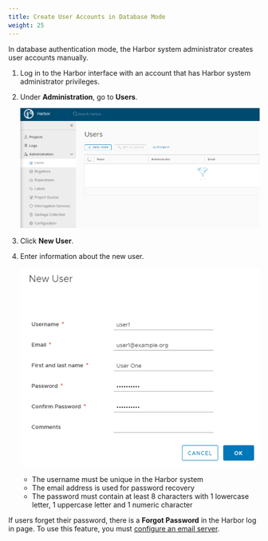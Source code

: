 ```yaml
---
title: Create User Accounts in Database Mode
weight: 25
---
```

	
In database authentication mode, the Harbor system administrator creates user accounts manually. 

1. Log in to the Harbor interface with an account that has Harbor system administrator privileges.
1. Under **Administration**, go to **Users**.

    ![Create user account](../../../img/create-user.png)
1. Click **New User**.
1. Enter information about the new user.

    ![Provide user information](../../../img/new-user.png)

    - The username must be unique in the Harbor system
    - The email address is used for password recovery
    - The password must contain at least 8 characters with 1 lowercase letter, 1 uppercase letter and 1 numeric character

If users forget their password, there is a **Forgot Password** in the Harbor log in page. To use this feature, you must [configure an email server](../general-settings.md).
